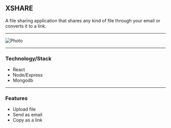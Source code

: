 ## XSHARE

A file sharing application that shares any kind of file through your email or converts it to a link.

<hr/>

![Photo](https://res.cloudinary.com/vectormike/image/upload/v1571386756/Screenshot_from_2019-10-17_21-51-40.png)

<hr>

### Technology/Stack

* React
* Node/Express
* Mongodb

<hr>

### Features
* Upload file
*  Send as email
*  Copy as a link


